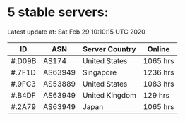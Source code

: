 # 5 stable servers:

Latest update at: Sat Feb 29 10:10:15 UTC 2020

| ID | ASN | Server Country | Online |
| -- | --- | -------------- | ------ |
| #.D09B | AS174 | United States | 1065 hrs |
| #.7F1D | AS63949 | Singapore | 1236 hrs |
| #.9FC3 | AS53889 | United States | 1083 hrs |
| #.B4DF | AS63949 | United Kingdom | 129 hrs |
| #.2A79 | AS63949 | Japan | 1065 hrs |

